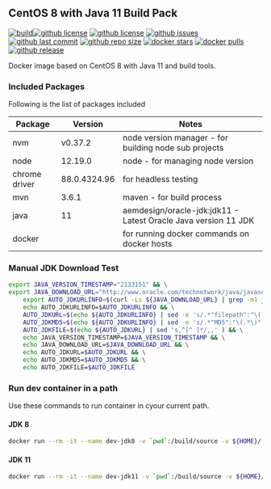 ## CentOS 8 with Java 11 Build Pack

[![build](https://github.com/aem-design/docker-centos-java-buildpack/actions/workflows/build.yml/badge.svg?branch=jdk11)](https://github.com/aem-design/docker-centos-java-buildpack/actions/workflows/build.yml)[![github license](https://img.shields.io/github/license/aem-design/centos-java-buildpack)](https://github.com/aem-design/centos-java-buildpack)
[![github license](https://img.shields.io/github/license/aem-design/centos-java-buildpack)](https://github.com/aem-design/centos-java-buildpack)
[![github issues](https://img.shields.io/github/issues/aem-design/centos-java-buildpack)](https://github.com/aem-design/centos-java-buildpack)
[![github last commit](https://img.shields.io/github/last-commit/aem-design/centos-java-buildpack)](https://github.com/aem-design/centos-java-buildpack)
[![github repo size](https://img.shields.io/github/repo-size/aem-design/centos-java-buildpack)](https://github.com/aem-design/centos-java-buildpack)
[![docker stars](https://img.shields.io/docker/stars/aemdesign/centos-java-buildpack)](https://hub.docker.com/r/aemdesign/centos-java-buildpack)
[![docker pulls](https://img.shields.io/docker/pulls/aemdesign/centos-java-buildpack)](https://hub.docker.com/r/aemdesign/centos-java-buildpack)
[![github release](https://img.shields.io/github/release/aem-design/centos-java-buildpack)](https://github.com/aem-design/centos-java-buildpack)

Docker image based on CentOS 8 with Java 11 and build tools.

### Included Packages

Following is the list of packages included

| Package       | Version      | Notes                                                          |
| ------------- | ------------ | -------------------------------------------------------------- |
| nvm           | v0.37.2      | node version manager - for building node sub projects          |
| node          | 12.19.0      | node - for managing node version                               |
| chrome driver | 88.0.4324.96 | for headless testing                                           |
| mvn           | 3.6.1        | maven - for build process                                      |
| java          | 11           | aemdesign/oracle-jdk:jdk11 - Latest Oracle Java version 11 JDK |
| docker        |              | for running docker commands on docker hosts                    |

### Manual JDK Download Test

```bash
export JAVA_VERSION_TIMESTAMP="2133151" && \
export JAVA_DOWNLOAD_URL="http://www.oracle.com/technetwork/java/javase/downloads/jdk8-downloads-2133151.html" && \
    export AUTO_JDKURLINFO=$(curl -Ls ${JAVA_DOWNLOAD_URL} | grep -m1 jdk\-8u.*\-linux\-x64\.rpm ) && \
    echo AUTO_JDKURLINFO=$AUTO_JDKURLINFO && \
    AUTO_JDKURL=$(echo ${AUTO_JDKURLINFO} | sed -e 's/.*"filepath":"\(.*\)","MD5":.*/\1/g') && \
    AUTO_JDKMD5=$(echo ${AUTO_JDKURLINFO} | sed -e 's/.*"MD5":"\(.*\)","SHA256":.*/\1/g' )  && \
    AUTO_JDKFILE=$(echo ${AUTO_JDKURL} | sed 's,^[^ ]*/,,' ) && \
    echo JAVA_VERSION_TIMESTAMP=$JAVA_VERSION_TIMESTAMP && \
    echo JAVA_DOWNLOAD_URL=$JAVA_DOWNLOAD_URL && \
    echo AUTO_JDKURL=$AUTO_JDKURL && \
    echo AUTO_JDKMD5=$AUTO_JDKMD5 && \
    echo AUTO_JDKFILE=$AUTO_JDKFILE
```

### Run dev container in a path

Use these commands to run container in cyour current path.

#### JDK 8

```bash
docker run --rm -it --name dev-jdk8 -v `pwd`:/build/source -v ${HOME}/.m2:/build/.m2 -v /var/run/docker.sock:/var/run/docker.sock -p 3001:3001 -e M2_HOME=/build/.m2 -w /build/source -e AEM_HOST=host.docker.internal --net=host aemdesign/centos-java-buildpack:jdk8 /bin/bash --login
```

#### JDK 11

```bash
docker run --rm -it --name dev-jdk11 -v `pwd`:/build/source -v ${HOME}/.m2:/build/.m2 -v /var/run/docker.sock:/var/run/docker.sock -e M2_HOME=/build/.m2 -w /build/source -e AEM_HOST=host.docker.internal --net=host aemdesign/centos-java-buildpack:jdk11 /bin/bash --login
```
